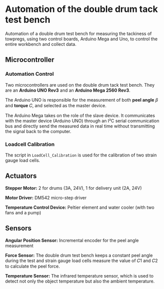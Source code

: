 # Automation of the double drum tack test bench
Automation of a double drum test bench for measuring the tackiness of towpregs, using two control boards, Arduino Mega and Uno, to control the entire workbench and collect data.

## Microcontroller
### Automation Control
Two microcontrollers are used on the double drum tack test bench. They are an **Arduino UNO Rev3** and an **Arduino Mega 2560 Rev3**.

The Arduino UNO is responsible for the measurement of both **peel angle** 𝛽 and **torque** 𝐶, and selected as the master device. 

The Arduino Mega takes on the role of the slave device. It communicates with the master device (Arduino UNO) through an I²C serial communication bus and directly send the measured data in real time without transmitting the signal back to the computer.

### Loadcell Calibration
The script in `LoadCell_Calibration` is used for the calibration of two strain gauge load cells.

## Actuators
**Stepper Motor:** 2 for drums (3A, 24V), 1 for delivery unit (2A, 24V)

**Motor Driver:** DM542 micro-step driver

**Temperature Control Device:** Peltier element and water cooler (with two fans and a pump)

## Sensors
**Angular Position Sensor:** Incremental encoder for the peel angle measurement 

**Force Sensor:** The double drum test bench keeps a constant peel angle during the test and strain gauge load cells measure the value of 𝐶1 and 𝐶2 to calculate the peel force. 

**Temperature Sensor:** The infrared temperature sensor, which is used to detect not only the object temperature but also the ambient temperature.


